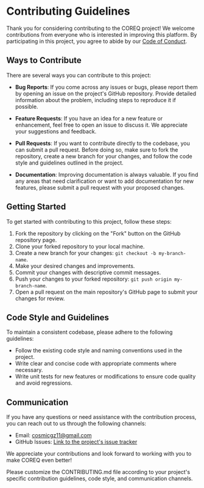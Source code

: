 # Contributing Guidelines

Thank you for considering contributing to the COREQ project! We welcome contributions from everyone who is interested in improving this platform. By participating in this project, you agree to abide by our [Code of Conduct](CODE_OF_CONDUCT.md).

## Ways to Contribute

There are several ways you can contribute to this project:

- **Bug Reports**: If you come across any issues or bugs, please report them by opening an issue on the project's GitHub repository. Provide detailed information about the problem, including steps to reproduce it if possible.

- **Feature Requests**: If you have an idea for a new feature or enhancement, feel free to open an issue to discuss it. We appreciate your suggestions and feedback.

- **Pull Requests**: If you want to contribute directly to the codebase, you can submit a pull request. Before doing so, make sure to fork the repository, create a new branch for your changes, and follow the code style and guidelines outlined in the project.

- **Documentation**: Improving documentation is always valuable. If you find any areas that need clarification or want to add documentation for new features, please submit a pull request with your proposed changes.

## Getting Started

To get started with contributing to this project, follow these steps:

1. Fork the repository by clicking on the "Fork" button on the GitHub repository page.
2. Clone your forked repository to your local machine.
3. Create a new branch for your changes: `git checkout -b my-branch-name`.
4. Make your desired changes and improvements.
5. Commit your changes with descriptive commit messages.
6. Push your changes to your forked repository: `git push origin my-branch-name`.
7. Open a pull request on the main repository's GitHub page to submit your changes for review.

## Code Style and Guidelines

To maintain a consistent codebase, please adhere to the following guidelines:

- Follow the existing code style and naming conventions used in the project.
- Write clear and concise code with appropriate comments where necessary.
- Write unit tests for new features or modifications to ensure code quality and avoid regressions.

## Communication

If you have any questions or need assistance with the contribution process, you can reach out to us through the following channels:

- Email: [cosmicgz11@gmail.com](mailto:cosmicgz11@gmail.com)
- GitHub Issues: [Link to the project's issue tracker](https://github.com/cosmicgz/coreq/issues)

We appreciate your contributions and look forward to working with you to make COREQ even better!

Please customize the CONTRIBUTING.md file according to your project's specific contribution guidelines, code style, and communication channels.

